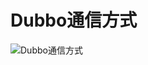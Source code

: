 # Dubbo通信方式

![Dubbo通信方式](http://sjluyi7xe.hd-bkt.clouddn.com/typora/Dubbo%E9%80%9A%E4%BF%A1%E6%96%B9%E5%BC%8F.png)